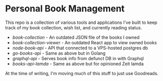 # Personal Book Management

This repo is a collection of various tools and applications I've built
to keep track of my book collection, wish list, and currently reading
status.

- *book-collection* - An outdated JSON file of the books I owned
- *book-collection-viewer* - An outdated React app to view owned books
- *node-book-api* - API that connected to a VPS-hosted postgres db
- *go-books-api* - Same as above but in Golang
- *graphql-api* - Serves book info from defunct DB in with Graphql
- *books-api-lamda* - Same as above but for opinioned Zeit lamda

At the time of writing, I'm moving much of this stuff to just use
Goodreads.
